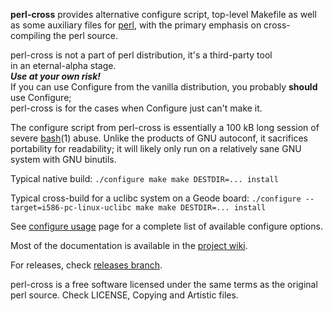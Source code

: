 **perl-cross** provides alternative configure script, top-level Makefile
as well as some auxiliary files for [perl](http://www.perl.org),
with the primary emphasis on cross-compiling the perl source.

perl-cross is not a part of perl distribution, it's a third-party tool in an eternal-alpha stage.  
***Use at your own risk!***  
If you can use Configure from the vanilla distribution, you probably **should** use Configure;  
perl-cross</b> is for the cases when Configure just can't make it.

The configure script from perl-cross is essentially a 100 kB long session
of severe [bash](http://www.gnu.org/software/bash/)(1) abuse.
Unlike the products of GNU autoconf, it sacrifices portability for readability;
it will likely only run on a relatively sane GNU system with GNU binutils.

Typical native build:
``
	./configure
	make
	make DESTDIR=... install
``

Typical cross-build for a uclibc system on a Geode board:
``
	./configure --target=i586-pc-linux-uclibc
	make
	make DESTDIR=... install
``

See [configure usage](https://github.com/arsv/perl-cross/wiki/Configure_usage) page
for a complete list of available configure options.

Most of the documentation is available
in the [project wiki](https://github.com/arsv/perl-cross/wiki/).

For releases, check [releases branch](https://github.com/arsv/perl-cross/tree/releases).

perl-cross is a free software licensed under the same terms as the original perl source.
Check LICENSE, Copying and Artistic files.
